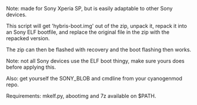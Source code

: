 Note: made for Sony Xperia SP, but is easily adaptable to other Sony devices.

This script will get 'hybris-boot.img' out of the zip,
unpack it, repack it into an Sony ELF bootfile, and replace
the original file in the zip with the repacked version.

The zip can then be flashed with recovery and the boot flashing then works.

Note: not all Sony devices use the ELF boot thingy, 
make sure yours does before applying this.

Also: get yourself the SONY_BLOB and cmdline from your cyanogenmod repo.

Requirements: mkelf.py, abootimg and 7z available on $PATH.
